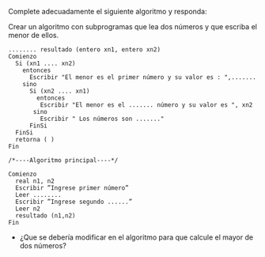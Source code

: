 Complete adecuadamente el siguiente algoritmo y responda:

Crear un algoritmo con subprogramas que lea dos números y que escriba el menor de ellos.

```
........ resultado (entero xn1, entero xn2)
Comienzo
  Si (xn1 .... xn2)
    entonces
      Escribir "El menor es el primer número y su valor es : ",.......
    sino
      Si (xn2 .... xn1)
        entonces
         Escribir "El menor es el ....... número y su valor es ", xn2
       sino
         Escribir " Los números son ......."
      FinSi
  FinSi
  retorna ( )
Fin

/*----Algoritmo principal----*/

Comienzo
  real n1, n2
  Escribir ”Ingrese primer número”
  Leer ........
  Escribir ”Ingrese segundo ......”
  Leer n2
  resultado (n1,n2)
Fin
```

- ¿Que se debería modificar en el algoritmo para que calcule el mayor de dos números?
